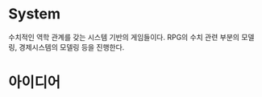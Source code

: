 # System 

수치적인 역학 관계를 갖는 시스템 기반의 게임들이다.  RPG의 수치 관련 부분의 모델링, 경제시스템의 모델링 등을 진행한다. 











# 아이디어 





